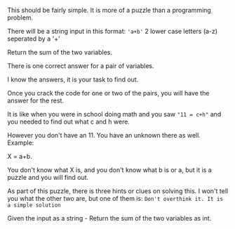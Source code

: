 This should be fairly simple. It is more of a puzzle than a programming problem.

There will be a string input in this format:
```'a+b'```
2 lower case letters (a-z) seperated by a '+'

Return the sum of the two variables.

There is one correct answer for a pair of variables.

I know the answers, it is your task to find out.

Once you crack the code for one or two of the pairs, you will have the answer for the rest.

It is like when you were in school doing math and you saw ```"11 = c+h"``` and you needed to find out what c and h were.

However you don't have an 11. You have an unknown there as well. Example:

X = a+b.

You don't know what X is, and you don't know what b is or a, but it is a puzzle and you will find out.

As part of this puzzle, there is three hints or clues on solving this. I won't tell you what the other two are, but one of them is:
```Don't overthink it. It is a simple solution ```

Given the input as a string - Return the sum of the two variables as int.
